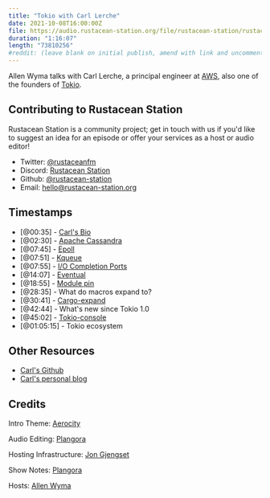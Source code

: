 ```yaml
---
title: "Tokio with Carl Lerche"
date: 2021-10-08T16:00:00Z
file: https://audio.rustacean-station.org/file/rustacean-station/rustacean-station-e041-carl-lerche.mp3
duration: "1:16:07"
length: "73810256"
#reddit: (leave blank on initial publish, amend with link and uncomment this line after Reddit thread has been posted)
---
```

Allen Wyma talks with Carl Lerche, a principal engineer at [AWS](https://aws.amazon.com/), also one of the founders of  [Tokio](https://tokio.rs/). 


## Contributing to Rustacean Station

Rustacean Station is a community project; get in touch with us if you'd like to suggest an idea for an episode or offer your services as a host or audio editor!

- Twitter: [@rustaceanfm](https://twitter.com/rustaceanfm)
- Discord: [Rustacean Station](https://discord.gg/cHc3Gyc)
- Github: [@rustacean-station](https://github.com/rustacean-station/)
- Email: [hello@rustacean-station.org](mailto:hello@rustacean-station.org)

## Timestamps 

- [@00:35] - [Carl's Bio](https://twitter.com/carllerche/)
- [@02:30] - [Apache Cassandra](https://cassandra.apache.org/_/index.html)
- [@07:45] - [Epoll ](https://man7.org/linux/man-pages/man7/epoll.7.html)
- [@07:51] - [Kqueue](https://www.freebsd.org/cgi/man.cgi?kqueue)
- [@07:55] - [I/O Completion Ports](https://docs.microsoft.com/en-us/windows/win32/fileio/i-o-completion-ports)
- [@14:07] - [Eventual](https://github.com/carllerche/eventual)
- [@18:55] - [Module pin](https://doc.rust-lang.org/std/pin/index.html)
- [@28:35] - What do macros expand to?
- [@30:41] - [Cargo-expand](https://github.com/dtolnay/cargo-expand)
- [@42:44] - What's new since Tokio 1.0
- [@45:02] - [Tokio-console](https://github.com/tokio-rs/console)
- [@01:05:15] - Tokio ecosystem

## Other Resources
- [Carl's Github](https://github.com/carllerche/)
- [Carl's personal blog](https://carllerche.com/)

## Credits
Intro Theme: [Aerocity](https://twitter.com/AerocityMusic)

Audio Editing: [Plangora](https://twitter.com/plangora)

Hosting Infrastructure: [Jon Gjengset](https://twitter.com/jonhoo/)

Show Notes: [Plangora](https://twitter.com/plangora)

Hosts: [Allen Wyma](https://twitter.com/allenwyma)